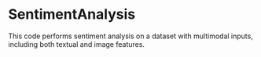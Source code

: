 # SentimentAnalysis
This code performs sentiment analysis on a dataset with multimodal inputs, including both textual and image features.
